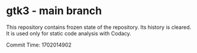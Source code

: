 # gtk3 - main branch

This repository contains frozen state of the repository.
Its history is cleared. It is used only for static code
analysis with Codacy.

Commit Time: 1702014902